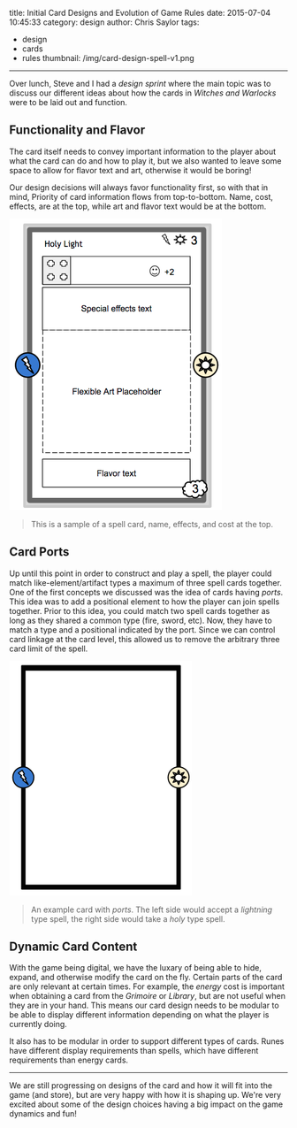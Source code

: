 title: Initial Card Designs and Evolution of Game Rules
date: 2015-07-04 10:45:33
category: design
author: Chris Saylor
tags:
  - design
  - cards
  - rules
thumbnail: /img/card-design-spell-v1.png
---

Over lunch, Steve and I had a _design sprint_ where the main topic was to discuss our different ideas about how the cards in _Witches and Warlocks_ were to be laid out and function.

## Functionality and Flavor

The card itself needs to convey important information to the player about what the card can do and how to play it, but we also wanted to leave some space to allow for flavor text and art, otherwise it would be boring!

Our design decisions will always favor functionality first, so with that in mind, Priority of card information flows from top-to-bottom. Name, cost, effects, are at the top, while art and flavor text would be at the bottom.

![](/img/card-design-spell-v1.png)

> This is a sample of a spell card, name, effects, and cost at the top.

## Card Ports

Up until this point in order to construct and play a spell, the player could match like-element/artifact types a maximum of three spell cards together. One of the first concepts we discussed was the idea of cards having _ports_. This idea was to add a positional element to how the player can join spells together. Prior to this idea, you could match two spell cards together as long as they shared a common type (fire, sword, etc). Now, they have to match a type and a positional indicated by the port. Since we can control card linkage at the card level, this allowed us to remove the arbitrary three card limit of the spell.

![](/img/card-ports.png)

> An example card with _ports_. The left side would accept a _lightning_ type spell, the right side would take a _holy_ type spell.

## Dynamic Card Content

With the game being digital, we have the luxary of being able to hide, expand, and otherwise modify the card on the fly. Certain parts of the card are only relevant at certain times. For example, the _energy_ cost is important when obtaining a card from the _Grimoire_ or _Library_, but are not useful when they are in your hand. This means our card design needs to be modular to be able to display different information depending on what the player is currently doing.

It also has to be modular in order to support different types of cards. Runes have different display requirements than spells, which have different requirements than energy cards.

---

We are still progressing on designs of the card and how it will fit into the game (and store), but are very happy with how it is shaping up. We're very excited about some of the design choices having a big impact on the game dynamics and fun!
